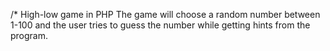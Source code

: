 /* High-low game in PHP 
 The game will choose a random number between 1-100 and the user 
 tries to guess the number while getting hints from the program.